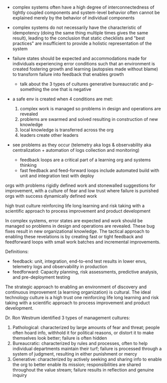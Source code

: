 - complex systems often have a high degree of interconnectedness of tightly coupled components and system-level behavior often cannot be explained merely by the behavior of individual components 
- complex systems do not necessarily have the characteristic of idempotency (doing the same thing multiple times gives the same result), leading to the conclusion that static checklists and "best practices" are insufficient to provide a holistic representation of the system
- failure states should be expected and accommodations made for individuals experiencing error conditions such that an environment is created fostering growth and learning (autopsies made without blame) to transform failure into feedback that enables growth
	- talk about the 3 types of cultures generative bureaucratic and p-something the one that is negative 

- a safe env is created when 4 conditions are met:
	1. complex work is managed so problems in design and operations are revealed
	2. problems are swarmed and solved resulting in construction of new knowledge
	3. local knowledge is transferred across the org
	4. leaders create other leaders 

- see problems as they occur (telemetry aka logs & observability aka centralization + automation of logs collection and monitoring)
	- feedback loops are a critical part of a learning org and systems thinking
	- fast feedback and feed-forward loops include automated build with unit and integration test with deploy

orgs with problems rigidly defined work and stonewalled suggestions for improvement, with a culture of fear and low trust where failure is punished
orgs with success dynamically defined work 

high trust culture reinforcing life long learning and risk taking with a scientific approach to process improvement and product development 


In complex systems, error states are expected and work should be managed so problems in design and operations are revealed. These bug fixes result in new organizational knowledge. The tactical approach to enabling these revelations is by creating fast or tight feedback and feedforward loops with small work batches and incremental improvements.

Definitions:
- feedback: unit, integration, end-to-end test results in lower envs, telemetry logs and observability in production
- feedforward: Capacity planning, risk assessments, predictive analysis, and pre-deployment testing

The strategic approach to enabling an environment of discovery and continuous improvement (a learning organization) is cultural. The ideal technology culture is a high trust one reinforcing life long learning and risk taking with a scientific approach to process improvement and product development. 

Dr. Ron Westrum identified 3 types of management cultures: 
1. Pathological: characterized by large amounts of fear and threat; people often hoard info, withhold it for political reasons, or distort it to make themselves look better; failure is often hidden
2. Bureaucratic: characterized by rules and processes, often to help individual departments maintain their turf; failure is processed through a system of judgment, resulting in either punishment or mercy
3. Generative: characterized by actively seeking and sharing info to enable the org to better enable its mission; responsibilities are shared throughout the value stream; failure results in reflection and genuine inquiry 